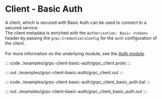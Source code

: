 # Client - Basic Auth

A client, which is secured with Basic Auth can be used to connect to
a secured service.<br/>
The client metadata is enriched with the `Authorization: Basic <token>`
header by passing the `grpc:CredentialsConfig` for the `auth` configuration
of the client.<br/><br/>
For more information on the underlying module,
see the [Auth module](https://docs.central.ballerina.io/ballerina/auth/latest/).

::: code ./examples/grpc-client-basic-auth/grpc_client.proto :::

::: out ./examples/grpc-client-basic-auth/grpc_client.out :::

::: code ./examples/grpc-client-basic-auth/grpc_client_basic_auth.bal :::

::: out ./examples/grpc-client-basic-auth/grpc_client_basic_auth.out :::